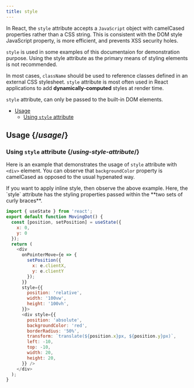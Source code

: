 ```yaml
---
title: style
---
```


<Intro>

In React, the `style` attribute accepts a `JavaScript` object with camelCased properties rather than a CSS string. This is consistent with the DOM style JavaScript property, is more efficient, and prevents XSS security holes.

</Intro>

<Note>

`style` is used in some examples of this documentaion for demonstration purpose. Using the style attribute as the primary means of styling elements is not recommended.

In most cases, `className` should be used to reference classes defined in an external CSS stylesheet. `style` attribute is most often used in React applications to add **dynamically-computed** styles at render time.

`style` attribute, can only be passed to the built-in DOM elements.

</Note>

- [Usage](#usage)
  - [Using `style` attribute](#using-style-attribute)

## Usage {/*usage*/}

### Using `style` attribute {/*using-style-attribute*/}

Here is an example that demonstrates the usage of `style` attribute with `<div>` element. You can observe that `backgroundColor` property is camelCased as opposed to the usual hypenated way.

<Note>
If you want to apply inline style, then observe the above example. Here, the `style` attribute has the styling properties passed within the **two sets of curly braces**.
</Note>

<Sandpack>

``` js App.js
import { useState } from 'react';
export default function MovingDot() {
  const [position, setPosition] = useState({
    x: 0,
    y: 0
  });
  return (
    <div
      onPointerMove={e => {
        setPosition({
          x: e.clientX,
          y: e.clientY
        });
      }}
      style={{
        position: 'relative',
        width: '100vw',
        height: '100vh',
      }}>
      <div style={{
        position: 'absolute',
        backgroundColor: 'red',
        borderRadius: '50%',
        transform: `translate(${position.x}px, ${position.y}px)`,
        left: -10,
        top: -10,
        width: 20,
        height: 20,
      }} />
    </div>
  );
}

```
</Sandpack>
